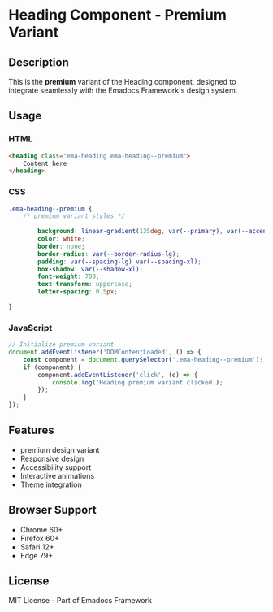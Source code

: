 # Heading Component - Premium Variant

## Description
This is the **premium** variant of the Heading component, designed to integrate seamlessly with the Emadocs Framework's design system.

## Usage

### HTML
```html
<heading class="ema-heading ema-heading--premium">
    Content here
</heading>
```

### CSS
```css
.ema-heading--premium {
    /* premium variant styles */
    
        background: linear-gradient(135deg, var(--primary), var(--accent));
        color: white;
        border: none;
        border-radius: var(--border-radius-lg);
        padding: var(--spacing-lg) var(--spacing-xl);
        box-shadow: var(--shadow-xl);
        font-weight: 700;
        text-transform: uppercase;
        letter-spacing: 0.5px;
    
}
```

### JavaScript
```javascript
// Initialize premium variant
document.addEventListener('DOMContentLoaded', () => {
    const component = document.querySelector('.ema-heading--premium');
    if (component) {
        component.addEventListener('click', (e) => {
            console.log('Heading premium variant clicked');
        });
    }
});
```

## Features
- premium design variant
- Responsive design
- Accessibility support
- Interactive animations
- Theme integration

## Browser Support
- Chrome 60+
- Firefox 60+
- Safari 12+
- Edge 79+

## License
MIT License - Part of Emadocs Framework
